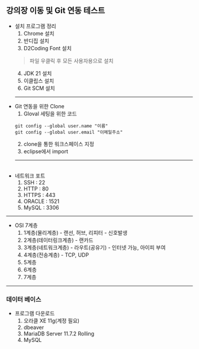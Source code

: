 ## 강의장 이동 및 Git 연동 테스트
- 설치 프로그램 정리
    1. Chrome 설치
    2. 반디집 설치
    3. D2Coding Font 설치
    > 파일 우클릭 후 모든 사용자용으로 설치
    4. JDK 21 설치
    5. 이클립스 설치
    6. Git SCM 설치
    ---
- Git 연동을 위한 Clone
    <br>
    1. Gloval 세팅을 위한 코드
    ```
    git config --global user.name "이름"
    git config --global user.email "이메일주소"
    ```
    2. clone을 통한 워크스페이스 지정
    3. eclipse에서 import
    ---
    <br>
- 네트워크 포트
    1. SSH : 22
    2. HTTP : 80
    3. HTTPS : 443
    4. ORACLE : 1521
    5. MySQL : 3306
---
- OSI 7계층
     1. 1계층(물리계층) - 랜선, 허브, 리피터 - 신호발생
     2. 2계층(데이터링크계층) - 랜카드
     3. 3계층(네트워크계층) - 라우트(공유기) - 인터넷 가능, 아이피 부여
     4. 4계층(전송계층) - TCP, UDP
     5. 5계층
     6. 6계층
     7. 7계층
---
### 데이터 베이스

- 프로그램 다운로드
    1. 오라클 XE 11g(계정 필요)
    2. dbeaver 
    3. MariaDB Server 11.7.2 Rolling
    4. MySQL